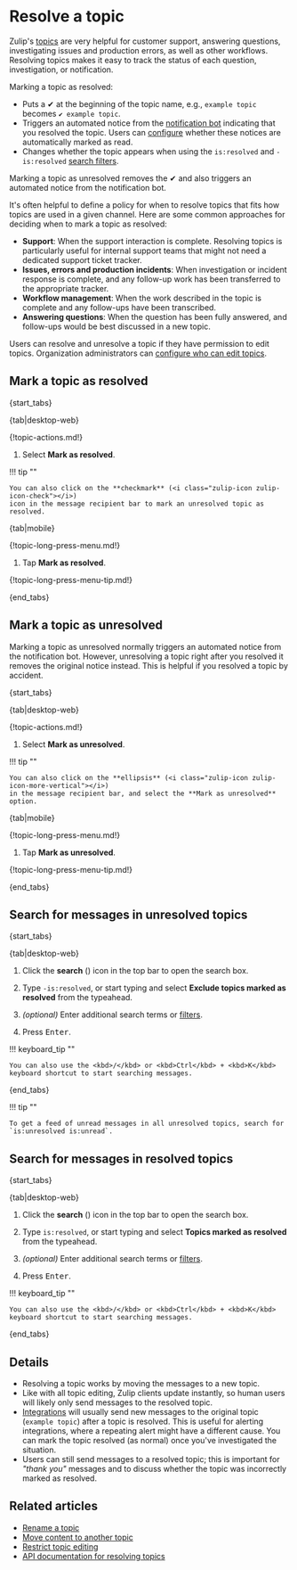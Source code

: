 # Resolve a topic

Zulip's [topics](/help/introduction-to-topics) are very
helpful for customer support, answering questions, investigating
issues and production errors, as well as other workflows.
Resolving topics makes it easy to track the status of each question,
investigation, or notification.

Marking a topic as resolved:

* Puts a ✔ at the beginning of the topic name, e.g., `example topic`
  becomes `✔ example topic`.
* Triggers an automated notice from the [notification
  bot](/help/configure-automated-notices) indicating that you resolved the
  topic. Users can
  [configure](/help/marking-messages-as-read#configure-whether-resolved-topic-notices-are-marked-as-read)
  whether these notices are automatically marked as read.
* Changes whether the topic appears when using the `is:resolved` and
  `-is:resolved` [search filters](/help/search-for-messages#search-filters).

Marking a topic as unresolved removes the ✔ and also triggers an
automated notice from the notification bot.

It's often helpful to define a policy for when to resolve topics that
fits how topics are used in a given channel. Here are some common
approaches for deciding when to mark a topic as resolved:

* **Support**: When the support interaction is complete. Resolving
  topics is particularly useful for internal support teams that might
  not need a dedicated support ticket tracker.
* **Issues, errors and production incidents**: When investigation or
  incident response is complete, and any follow-up work has been
  transferred to the appropriate tracker.
* **Workflow management**: When the work described in the topic is
  complete and any follow-ups have been transcribed.
* **Answering questions**: When the question has been fully answered,
  and follow-ups would be best discussed in a new topic.

Users can resolve and unresolve a topic if they have permission to edit
topics. Organization administrators can [configure who can edit
topics](/help/restrict-moving-messages).

## Mark a topic as resolved

{start_tabs}

{tab|desktop-web}

{!topic-actions.md!}

1. Select **Mark as resolved**.

!!! tip ""

    You can also click on the **checkmark** (<i class="zulip-icon zulip-icon-check"></i>)
    icon in the message recipient bar to mark an unresolved topic as resolved.

{tab|mobile}

{!topic-long-press-menu.md!}

1. Tap **Mark as resolved**.

{!topic-long-press-menu-tip.md!}

{end_tabs}

## Mark a topic as unresolved

Marking a topic as unresolved normally triggers an automated notice from the
notification bot. However, unresolving a topic right after you resolved it
removes the original notice instead. This is helpful if you resolved a topic by
accident.

{start_tabs}

{tab|desktop-web}

{!topic-actions.md!}

1. Select **Mark as unresolved**.

!!! tip ""

    You can also click on the **ellipsis** (<i class="zulip-icon zulip-icon-more-vertical"></i>)
    in the message recipient bar, and select the **Mark as unresolved** option.

{tab|mobile}

{!topic-long-press-menu.md!}

1. Tap **Mark as unresolved**.

{!topic-long-press-menu-tip.md!}

{end_tabs}

## Search for messages in unresolved topics

{start_tabs}

{tab|desktop-web}

1. Click the **search** (<i class="search_icon zulip-icon
   zulip-icon-search"></i>) icon in the top bar to open the search box.

1. Type `-is:resolved`, or start typing and select **Exclude topics marked as
   resolved** from the typeahead.

1. _(optional)_ Enter additional search terms or
   [filters](/help/search-for-messages).

1. Press <kbd>Enter</kbd>.

!!! keyboard_tip ""

    You can also use the <kbd>/</kbd> or <kbd>Ctrl</kbd> + <kbd>K</kbd>
    keyboard shortcut to start searching messages.

{end_tabs}

!!! tip ""

    To get a feed of unread messages in all unresolved topics, search for
    `is:unresolved is:unread`.

## Search for messages in resolved topics

{start_tabs}

{tab|desktop-web}

1. Click the **search** (<i class="search_icon zulip-icon
   zulip-icon-search"></i>) icon in the top bar to open the search box.

1. Type `is:resolved`, or start typing and select **Topics marked as resolved**
   from the typeahead.

1. _(optional)_ Enter additional search terms or
   [filters](/help/search-for-messages).

1. Press <kbd>Enter</kbd>.

!!! keyboard_tip ""

    You can also use the <kbd>/</kbd> or <kbd>Ctrl</kbd> + <kbd>K</kbd>
    keyboard shortcut to start searching messages.

{end_tabs}

## Details

* Resolving a topic works by moving the messages to a new topic.
* Like with all topic editing, Zulip clients update instantly, so
  human users will likely only send messages to the resolved topic.
* [Integrations](/integrations/) will usually send new messages to the
  original topic (`example topic`) after a topic is resolved. This is
  useful for alerting integrations, where a repeating alert might have a
  different cause. You can mark the topic resolved (as normal) once
  you've investigated the situation.
* Users can still send messages to a resolved topic; this
  is important for _"thank you"_ messages and to discuss whether
  the topic was incorrectly marked as resolved.

## Related articles

* [Rename a topic](/help/rename-a-topic)
* [Move content to another topic](/help/move-content-to-another-topic)
* [Restrict topic editing](/help/restrict-moving-messages)
* [API documentation for resolving topics](/api/update-message)
